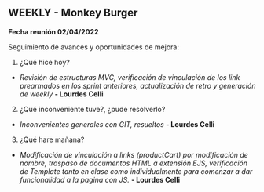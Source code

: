 ## WEEKLY - Monkey Burger

  

**Fecha reunión 02/04/2022**

  

Seguimiento de avances y oportunidades de mejora:

  

 1. ¿Qué hice hoy?
 - *Revisión de estructuras MVC, verificación de vinculación de los link prearmados en los sprint anteriores, actualización de retro y generación de weekly* **- Lourdes Celli**

2. ¿Qué inconveniente tuve?, ¿pude resolverlo?
- *Inconvenientes generales con GIT, resueltos* **- Lourdes Celli**

3. ¿Qué hare mañana?
- *Modificación de vinculación a links (productCart) por modificación de nombre, traspaso de documentos HTML a extensión EJS, verificación de Template tanto en clase como individualmente para comenzar a dar funcionalidad a la pagina con JS.*  **- Lourdes Celli**

